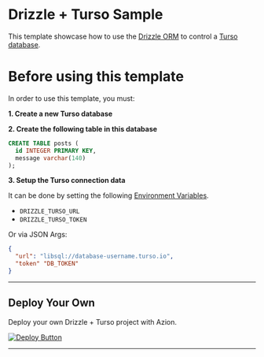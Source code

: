 # Drizzle + Turso Sample

This template showcase how to use the [Drizzle ORM](https://orm.drizzle.team/) to control a [Turso database](https://turso.tech/).

# Before using this template
In order to use this template, you must:

**1. Create a new Turso database**

**2. Create the following table in this database**
```sql
CREATE TABLE posts (
  id INTEGER PRIMARY KEY,
  message varchar(140)
);
```

**3. Setup the Turso connection data**

It can be done by setting the following [Environment Variables](https://www.azion.com/en/documentation/products/edge-functions/environment-variables/).
- `DRIZZLE_TURSO_URL`
- `DRIZZLE_TURSO_TOKEN`

Or via JSON Args:
```json
{
  "url": "libsql://database-username.turso.io",
  "token" "DB_TOKEN"
}
```
---

## Deploy Your Own

Deploy your own Drizzle + Turso project with Azion.

[![Deploy Button](/static/button.png)](https://console.azion.com/create/drizzle-orm/drizzle-turso-starter-kit "Deploy with Azion")

---
